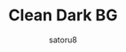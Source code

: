 ---
title: Clean Dark BG
author: satoru8
description_markdown: >-
  Simple & clean dark theme. Basic enhancements. User settings for variety.
github: https://github.com/satoru8/
download: https://github.com/satoru8/CleanDark/blob/master/CleanDarkBG.theme.css
demo: https://cdn.rawgit.com/satoru8/CleanDark/master/CleanDarkBG.theme.css
support: http://discord.gg/fjvwb95
style: dark
tags:
images:
  - name: Clean Dark BG Preview
    image: https://my.mixtape.moe/zxmruh.png
layout: product
---